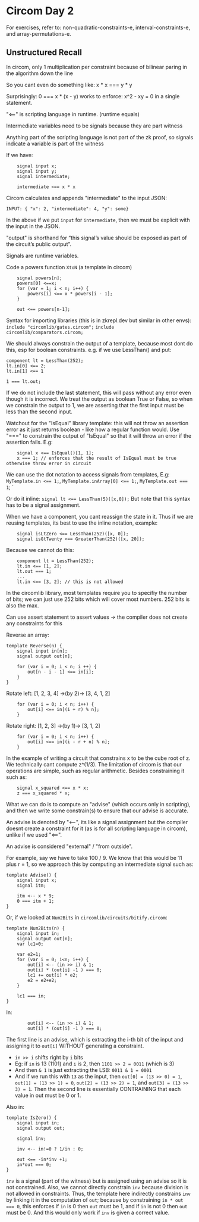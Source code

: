 # Circom Day 2

For exercises, refer to: non-quadratic-constraints-e, interval-constraints-e, and array-permutations-e.

## Unstructured Recall

In circom, only 1 multiplication per constraint because of bilinear paring in the algorithm down the line

So you cant even do something like: x * x === y * y

Surprisingly:  0 === x * (x - y) works to enforce: x^2 - xy = 0 in a single statement.

"<==" is scripting language in runtime. (runtime equals)

Intermediate variables need to be signals because they are part witness

Anything part of the scripting language is not part of the zk proof, so signals indicate
a variable is part of the witness

If we have:
```
    signal input x;
    signal input y;
    signal intermediate;

    intermediate <== x * x
```
Circom calculates and appends "intermediate" to the input JSON:
```
INPUT: { "x": 2, "intermediate": 4, "y": some}
```
In the above if we put `input` for `intermediate`, then we must be explicit with the input in the JSON.

"output" is shorthand for “this signal’s value should be exposed as part of the circuit’s public output”.

Signals are runtime variables.

Code a powers function `XtoN` (a template in circom)
```
    signal powers[n];
    powers[0] <==x;
    for (var = 1; i < n; i++) {
        powers[i] <== x * powers[i - 1];
    }

    out <== powers[n-1];
```
Syntax for importing libraries (this is in zkrepl.dev but similar in other envs):
`include "circomlib/gates.circom";`
`include circomlib/comparators.circom;`

We should always constrain the output of a template, because most dont do this, esp for boolean constraints.
e.g. if we use LessThan() and put:
```
component lt = LessThan(252);
lt.in[0] <== 2;
lt.in[1] <== 1

1 === lt.out;
```
If we do not include the last statement, this will pass without any error even though it is incorrect.
We treat the output as boolean True or False, so when we constrain the output to 1, we are
asserting that the first input must be less than the second input.

Watchout for the "IsEqual" library template: this will not throw an assertion error as it just 
returns boolean - like how a regular function would.
Use "===" to constrain the output of "IsEqual" so that it will throw an error if the assertion fails.
E.g:
```
    signal x <== IsEqual()[1, 1];
    x === 1; // enforces that the result of IsEqual must be true otherwise throw error in circuit
```

We can use the dot notation to access signals from templates,
E.g: `MyTemplate.in <== 1;`, `MyTemplate.inArray[0] <== 1;`, `MyTemplate.out === 1`; `

Or do it inline:
`signal lt <== LessThan(5)([x,0]);`
But note that this syntax has to be a signal assignment.

When we have a component, you cant reassign the state in it. Thus if we are reusing templates,
its best to use the inline notation, example:
```
    signal isLtZero <== LessThan(252)([x, 0]);
    signal isGtTwenty <== GreaterThan(252)([x, 20]);
```
Because we cannot do this:
```
    component lt = LessThan(252);
    lt.in <== [1, 2];
    lt.out === 1;
    ...
    lt.in <== [3, 2]; // this is not allowed
```

In the circomlib library, most templates require you to specifiy the number of bits; we can just use 252 bits
which will cover most numbers. 252 bits is also the max.

Can use assert statement to assert values -> the compiler does not create any constraints for this

Reverse an array:
```
template Reverse(n) {
    signal input in[n];
    signal output out[n];

    for (var i = 0; i < n; i ++) {
        out[n - i - 1] <== in[i];
    }
}
```
Rotate left: [1, 2, 3, 4] ->(by 2)-> [3, 4, 1, 2]
```
    for (var i = 0; i < n; i++) {
        out[i] <== in[(i + r) % n];
    }
```
Rotate right: [1, 2, 3] ->(by 1)-> [3, 1, 2]
```
    for (var i = 0; i < n; i++) {
        out[i] <== in[(i - r + n) % n];
    }
```

In the example of writing a circuit that constrains x to be the cube root of z.
We technically cant compute z^(1/3). The limitation of circom is that our operations are simple,
such as regular arithmetic. Besides constraining it such as:
```
    signal x_squared <== x * x;
    z === x_squared * x;
```
What we can do is to compute an "advise" (which occurs only in scripting), and then
we write some constrain(s) to ensure that our advise is accurate.

An advise is denoted by "<--", its like a signal assignment but the compiler doesnt create a constraint
for it (as is for all scripting language in circom), unlike if we used "<==".

An advise is considered "external" / "from outside".

For example, say we have to take 100 / 9. We know that this would be 11 plus r = 1, so we approach this by
computing an intermediate signal such as:
```
template Advise() {
    signal input x;
    signal itm;

    itm <-- x * 9;
    0 === itm + 1;
}
```

Or, if we looked at `Num2Bits` in `circomlib/circuits/bitify.circom`:
```
template Num2Bits(n) {
    signal input in;
    signal output out[n];
    var lc1=0;

    var e2=1;
    for (var i = 0; i<n; i++) {
        out[i] <-- (in >> i) & 1;
        out[i] * (out[i] -1 ) === 0;
        lc1 += out[i] * e2;
        e2 = e2+e2;
    }

    lc1 === in;
}
```
In:
```
        out[i] <-- (in >> i) & 1;
        out[i] * (out[i] -1 ) === 0;
```
The first line is an advise, which is extracting the i-th bit of the input and assigning it to `out[i]`
WITHOUT generating a constraint.
- `in >> i` shifts right by `i` bits
- Eg: if `in` is 13 (1101) and `i` is 2, then `1101 >> 2 = 0011` (which is 3)
- And then `& 1` is just extracting the LSB: `0011 & 1 = 0001`
- And if we run this with `13` as the input, then `out[0] = (13 >> 0) = 1`, `out[1] = (13 >> 1) = 0`,
  `out[2] = (13 >> 2) = 1`, and `out[3] = (13 >> 3) = 1`.
Then the second line is essentially CONTRAINING that each value in out must be 0 or 1.

Also in:
```
template IsZero() {
    signal input in;
    signal output out;

    signal inv;

    inv <-- in!=0 ? 1/in : 0;

    out <== -in*inv +1;
    in*out === 0;
}
```
`inv` is a signal (part of the witness) but is assigned using an advise so it is not constrained.
Also, we cannot directly constrain `inv` because division is not allowed in constraints.
Thus, the template here indirectly constrains `inv` by linking it in the computation of `out`;
because by constraining `in * out === 0`, this enforces if `in` is 0 then `out` must be 1, and 
if `in` is not 0 then `out` must be 0. And this would only work if `inv` is given a correct value.